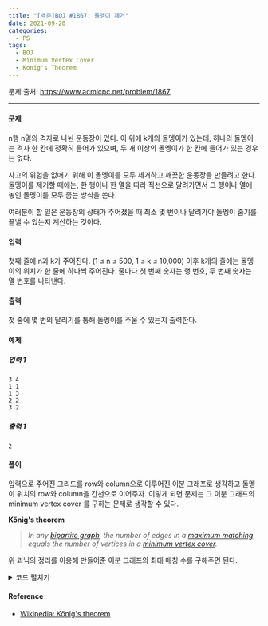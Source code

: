 ```yaml
---
title: "[백준]BOJ #1867: 돌멩이 제거"
date: 2021-09-20
categories:
  - PS
tags:
  - BOJ
  - Minimum Vertex Cover
  - Konig's Theorem
---
```






문제 출처: <https://www.acmicpc.net/problem/1867>

---

#### 문제

n행 n열의 격자로 나뉜 운동장이 있다. 이 위에 k개의 돌멩이가 있는데, 하나의 돌멩이는 격자 한 칸에 정확히 들어가 있으며, 두 개 이상의 돌멩이가 한 칸에 들어가 있는 경우는 없다.

사고의 위험을 없애기 위해 이 돌멩이를 모두 제거하고 깨끗한 운동장을 만들려고 한다. 돌멩이를 제거할 때에는, 한 행이나 한 열을 따라 직선으로 달려가면서 그 행이나 열에 놓인 돌멩이를 모두 줍는 방식을 쓴다.

여러분이 할 일은 운동장의 상태가 주어졌을 때 최소 몇 번이나 달려가야 돌멩이 줍기를 끝낼 수 있는지 계산하는 것이다.



#### 입력

첫째 줄에 n과 k가 주어진다. (1 ≤ n ≤ 500, 1 ≤ k ≤ 10,000) 이후 k개의 줄에는 돌멩이의 위치가 한 줄에 하나씩 주어진다. 줄마다 첫 번째 숫자는 행 번호, 두 번째 숫자는 열 번호를 나타낸다.



#### 출력

첫 줄에 몇 번의 달리기를 통해 돌멩이를 주울 수 있는지 출력한다.



#### 예제

##### 입력 1 

```
3 4
1 1
1 3
2 2
3 2
```

##### 출력 1 

```
2
```



#### 풀이

입력으로 주어진 그리드를 row와 column으로 이루어진 이분 그래프로 생각하고 돌멩이 위치의 row와 column을 간선으로 이어주자. 이렇게 되면 문제는 그 이분 그래프의 minimum vertex cover 를 구하는 문제로 생각할 수 있다.

 **Kőnig's theorem**

> *In any [bipartite graph](https://en.wikipedia.org/wiki/Bipartite_graph), the number of edges in a [maximum matching](https://en.wikipedia.org/wiki/Maximum_matching) equals the number of vertices in a [minimum vertex cover](https://en.wikipedia.org/wiki/Minimum_vertex_cover).*

위 쾨닉의 정리를 이용해 만들어준 이분 그래프의 최대 매칭 수를 구해주면 된다.


<details>
<summary> 코드 펼치기 </summary>
#### 코드 

```c++
int N, K;
vector<int> e[MAX];
int rev[MAX];
int visited[MAX];

int t;
void init(){
    cin>>N>>K;
    int r, c;
    foi(K){
        cin>>r>>c;
        e[r].push_back(c);
    }
    memset(visited, 0, sizeof(visited));
    memset(rev, 0, sizeof(rev));
}
int match(int v){
    for(int d:e[v]){
        if(visited[d]||rev[d]==v) continue;
        if(rev[d]){
            visited[d]=1;
            if(match(rev[d])){
                rev[d]=v;
                return 1;
            }
        } 
        else{
            rev[d]=v;
            return 1;
        }
    }
    return 0;
}
void solve(){
    int cnt=0;
    foi(N){
        memset(visited, 0, sizeof(visited));
        match(i);
    }
    foi(N)
        if(rev[i]!=0)
            cnt++;
    cout<<cnt<<endl;
}
int main(){
    ios_base::sync_with_stdio(false);
    cin.tie(NULL); 

    init(); 
    solve();
}
```
</details>
  



#### Reference

*  [Wikipedia: Kőnig's theorem](https://en.wikipedia.org/wiki/K%C5%91nig%27s_theorem_%28graph_theory%29)

